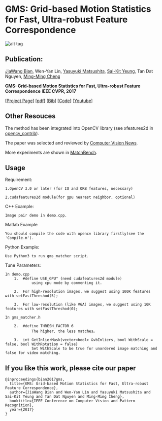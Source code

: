 # GMS: Grid-based Motion Statistics for Fast, Ultra-robust Feature Correspondence

![alt tag](http://mmcheng.net/wp-content/uploads/2017/03/dog_ours.jpg)



## Publication:

[JiaWang Bian](http://jwbian.net), Wen-Yan Lin, [Yasuyuki Matsushita](http://www-infobiz.ist.osaka-u.ac.jp/user/matsushita/index.html), [Sai-Kit Yeung](http://people.sutd.edu.sg/~saikit/), Tan Dat Nguyen, [Ming-Ming Cheng](http://mmcheng.net)

**GMS: Grid-based Motion Statistics for Fast, Ultra-robust Feature Correspondence**  **IEEE CVPR, 2017** 

[[Project Page](http://jwbian.net/gms)] [[pdf](http://jwbian.net/Papers/GMS_CVPR17.pdf)] [[Bib](http://jwbian.net/Papers/bian2017gms.txt)] [[Code](https://github.com/JiawangBian/GMS-Feature-Matcher)] [[Youtube](https://youtu.be/3SlBqspLbxI)]


## Other Resouces

  The method has been integrated into OpenCV library (see xfeatures2d in [opencv_contrib](https://github.com/opencv/opencv_contrib)).

  The paper was selected and reviewed by [Computer Vision News](http://www.rsipvision.com/ComputerVisionNews-2017August/#48).

  More experiments are shown in [MatchBench](https://jwbian.net/matchbench).
	
## Usage

Requirement:

	1.OpenCV 3.0 or later (for IO and ORB features, necessary)

	2.cudafeatures2d module(for gpu nearest neighbor, optional)

C++ Example:

	Image pair demo in demo.cpp.
	
Matlab Example
	
	You should compile the code with opencv library firstly(see the 'Compile.m').

Python Example:
	
	Use Python3 to run gms_matcher script.
	
Tune Parameters:

	In demo.cpp
		1.	#define USE_GPU" (need cudafeatures2d module) 
				using cpu mode by commenting it.
				
		2.	For high-resolution images, we suggest using 100K features with setFastThreshod(5);
		
		3.	For low-resolution (like VGA) images, we suggest using 10K features with setFastThreshod(0);
	
	In gms_matcher.h
				
		2.	#define THRESH_FACTOR 6			
				The higher, the less matches。
				
		3. 	int GetInlierMask(vector<bool> &vbInliers, bool WithScale = false, bool WithRotation = false)
				Set WithScale to be true for unordered image matching and false for video matching.
				

## If you like this work, please cite our paper
	@inproceedings{bian2017gms,
 	  title={GMS: Grid-based Motion Statistics for Fast, Ultra-robust Feature Correspondence},
  	  author={JiaWang Bian and Wen-Yan Lin and Yasuyuki Matsushita and Sai-Kit Yeung and Tan Dat Nguyen and Ming-Ming Cheng},
  	  booktitle={IEEE Conference on Computer Vision and Pattern Recognition},
  	  year={2017}
	}



